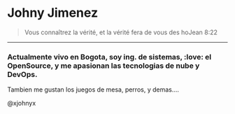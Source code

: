 # Johny Jimenez
> Vous connaîtrez la vérité, et la vérité fera de vous des hoJean 8:22
*** 
 
### Actualmente vivo en Bogota, soy ing. de sistemas, :love: el OpenSource, y me apasionan las tecnologias de nube y DevOps.
 
Tambien me gustan los juegos de mesa, perros, y demas....
 
@xjohnyx

